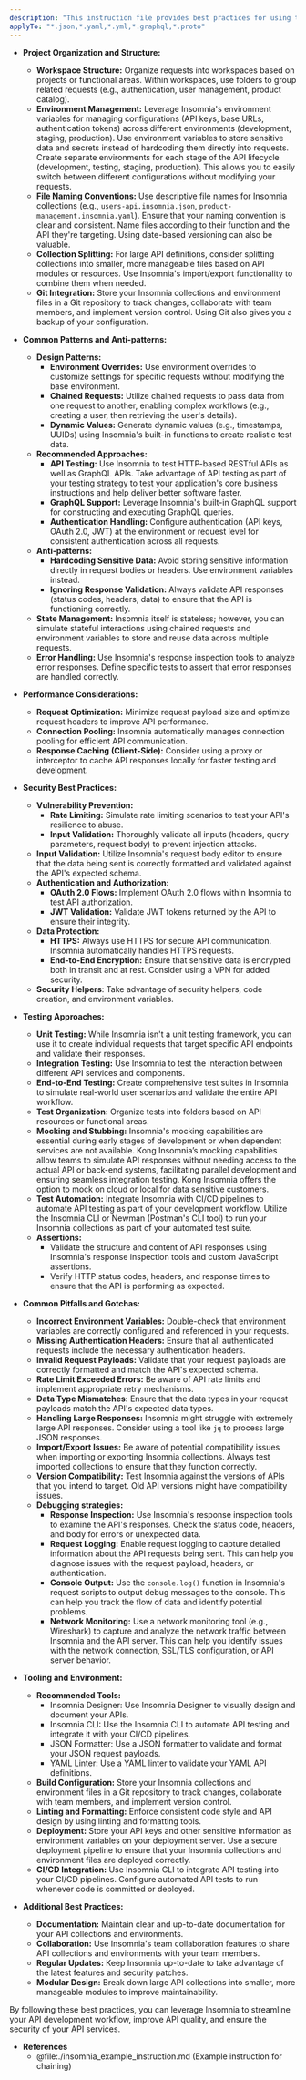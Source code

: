 ```yaml
---
description: "This instruction file provides best practices for using the Insomnia API Client, including project organization, environment management, testing, and collaboration to improve API development workflows."
applyTo: "*.json,*.yaml,*.yml,*.graphql,*.proto"
---
```

- **Project Organization and Structure:**
  - **Workspace Structure:** Organize requests into workspaces based on projects or functional areas. Within workspaces, use folders to group related requests (e.g., authentication, user management, product catalog).
  - **Environment Management:** Leverage Insomnia's environment variables for managing configurations (API keys, base URLs, authentication tokens) across different environments (development, staging, production).  Use environment variables to store sensitive data and secrets instead of hardcoding them directly into requests. Create separate environments for each stage of the API lifecycle (development, testing, staging, production). This allows you to easily switch between different configurations without modifying your requests.
  - **File Naming Conventions:**  Use descriptive file names for Insomnia collections (e.g., `users-api.insomnia.json`, `product-management.insomnia.yaml`). Ensure that your naming convention is clear and consistent. Name files according to their function and the API they're targeting. Using date-based versioning can also be valuable.
  - **Collection Splitting:** For large API definitions, consider splitting collections into smaller, more manageable files based on API modules or resources. Use Insomnia's import/export functionality to combine them when needed.
  - **Git Integration:** Store your Insomnia collections and environment files in a Git repository to track changes, collaborate with team members, and implement version control. Using Git also gives you a backup of your configuration.

- **Common Patterns and Anti-patterns:**
  - **Design Patterns:**
    - **Environment Overrides:** Use environment overrides to customize settings for specific requests without modifying the base environment.
    - **Chained Requests:**  Utilize chained requests to pass data from one request to another, enabling complex workflows (e.g., creating a user, then retrieving the user's details).
    - **Dynamic Values:** Generate dynamic values (e.g., timestamps, UUIDs) using Insomnia's built-in functions to create realistic test data.
  - **Recommended Approaches:**
    - **API Testing:** Use Insomnia to test HTTP-based RESTful APIs as well as GraphQL APIs. Take advantage of API testing as part of your testing strategy to test your application's core business instructions and help deliver better software faster.
    - **GraphQL Support:** Leverage Insomnia's built-in GraphQL support for constructing and executing GraphQL queries.
    - **Authentication Handling:** Configure authentication (API keys, OAuth 2.0, JWT) at the environment or request level for consistent authentication across all requests.
  - **Anti-patterns:**
    - **Hardcoding Sensitive Data:** Avoid storing sensitive information directly in request bodies or headers. Use environment variables instead.
    - **Ignoring Response Validation:** Always validate API responses (status codes, headers, data) to ensure that the API is functioning correctly.
  - **State Management:** Insomnia itself is stateless; however, you can simulate stateful interactions using chained requests and environment variables to store and reuse data across multiple requests.
  - **Error Handling:** Use Insomnia's response inspection tools to analyze error responses. Define specific tests to assert that error responses are handled correctly.

- **Performance Considerations:**
  - **Request Optimization:** Minimize request payload size and optimize request headers to improve API performance.
  - **Connection Pooling:** Insomnia automatically manages connection pooling for efficient API communication.
  - **Response Caching (Client-Side):** Consider using a proxy or interceptor to cache API responses locally for faster testing and development.

- **Security Best Practices:**
  - **Vulnerability Prevention:**
    - **Rate Limiting:**  Simulate rate limiting scenarios to test your API's resilience to abuse.
    - **Input Validation:** Thoroughly validate all inputs (headers, query parameters, request body) to prevent injection attacks.
  - **Input Validation:** Utilize Insomnia's request body editor to ensure that the data being sent is correctly formatted and validated against the API's expected schema.
  - **Authentication and Authorization:**
    - **OAuth 2.0 Flows:** Implement OAuth 2.0 flows within Insomnia to test API authorization.
    - **JWT Validation:** Validate JWT tokens returned by the API to ensure their integrity.
  - **Data Protection:**
    - **HTTPS:** Always use HTTPS for secure API communication. Insomnia automatically handles HTTPS requests.
    - **End-to-End Encryption:** Ensure that sensitive data is encrypted both in transit and at rest. Consider using a VPN for added security.
  - **Security Helpers**: Take advantage of security helpers, code creation, and environment variables.

- **Testing Approaches:**
  - **Unit Testing:** While Insomnia isn't a unit testing framework, you can use it to create individual requests that target specific API endpoints and validate their responses.
  - **Integration Testing:** Use Insomnia to test the interaction between different API services and components.
  - **End-to-End Testing:** Create comprehensive test suites in Insomnia to simulate real-world user scenarios and validate the entire API workflow.
  - **Test Organization:** Organize tests into folders based on API resources or functional areas.
  - **Mocking and Stubbing:**  Insomnia's mocking capabilities are essential during early stages of development or when dependent services are not available. Kong Insomnia’s mocking capabilities allow teams to simulate API responses without needing access to the actual API or back-end systems, facilitating parallel development and ensuring seamless integration testing. Kong Insomnia offers the option to mock on cloud or local for data sensitive customers.
  - **Test Automation:** Integrate Insomnia with CI/CD pipelines to automate API testing as part of your development workflow.  Utilize the Insomnia CLI or Newman (Postman's CLI tool) to run your Insomnia collections as part of your automated test suite.
  - **Assertions:**
    - Validate the structure and content of API responses using Insomnia's response inspection tools and custom JavaScript assertions.
    - Verify HTTP status codes, headers, and response times to ensure that the API is performing as expected.

- **Common Pitfalls and Gotchas:**
  - **Incorrect Environment Variables:**  Double-check that environment variables are correctly configured and referenced in your requests.
  - **Missing Authentication Headers:** Ensure that all authenticated requests include the necessary authentication headers.
  - **Invalid Request Payloads:**  Validate that your request payloads are correctly formatted and match the API's expected schema.
  - **Rate Limit Exceeded Errors:**  Be aware of API rate limits and implement appropriate retry mechanisms.
  - **Data Type Mismatches:**  Ensure that the data types in your request payloads match the API's expected data types.
  - **Handling Large Responses:** Insomnia might struggle with extremely large API responses. Consider using a tool like `jq` to process large JSON responses.
  - **Import/Export Issues:** Be aware of potential compatibility issues when importing or exporting Insomnia collections. Always test imported collections to ensure that they function correctly.
  - **Version Compatibility:** Test Insomnia against the versions of APIs that you intend to target. Old API versions might have compatibility issues.
  - **Debugging strategies:**
    - **Response Inspection:** Use Insomnia's response inspection tools to examine the API's responses. Check the status code, headers, and body for errors or unexpected data.
    - **Request Logging:** Enable request logging to capture detailed information about the API requests being sent. This can help you diagnose issues with the request payload, headers, or authentication.
    - **Console Output:** Use the `console.log()` function in Insomnia's request scripts to output debug messages to the console. This can help you track the flow of data and identify potential problems.
    - **Network Monitoring:** Use a network monitoring tool (e.g., Wireshark) to capture and analyze the network traffic between Insomnia and the API server. This can help you identify issues with the network connection, SSL/TLS configuration, or API server behavior.

- **Tooling and Environment:**
  - **Recommended Tools:**
    - Insomnia Designer: Use Insomnia Designer to visually design and document your APIs.
    - Insomnia CLI: Use the Insomnia CLI to automate API testing and integrate it with your CI/CD pipelines.
    - JSON Formatter: Use a JSON formatter to validate and format your JSON request payloads.
    - YAML Linter: Use a YAML linter to validate your YAML API definitions.
  - **Build Configuration:** Store your Insomnia collections and environment files in a Git repository to track changes, collaborate with team members, and implement version control.
  - **Linting and Formatting:** Enforce consistent code style and API design by using linting and formatting tools.
  - **Deployment:**  Store your API keys and other sensitive information as environment variables on your deployment server. Use a secure deployment pipeline to ensure that your Insomnia collections and environment files are deployed correctly.
  - **CI/CD Integration:** Use Insomnia CLI to integrate API testing into your CI/CD pipelines. Configure automated API tests to run whenever code is committed or deployed.

- **Additional Best Practices:**
  - **Documentation:** Maintain clear and up-to-date documentation for your API collections and environments.
  - **Collaboration:** Use Insomnia's team collaboration features to share API collections and environments with your team members.
  - **Regular Updates:** Keep Insomnia up-to-date to take advantage of the latest features and security patches.
  - **Modular Design:** Break down large API collections into smaller, more manageable modules to improve maintainability.

By following these best practices, you can leverage Insomnia to streamline your API development workflow, improve API quality, and ensure the security of your API services.

- **References**
  - @file:./insomnia_example_instruction.md (Example instruction for chaining)